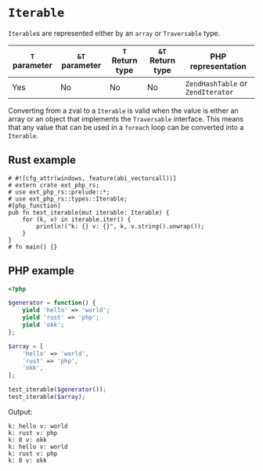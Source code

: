 # `Iterable`

`Iterable`s are represented either by an `array` or `Traversable` type.

| `T` parameter | `&T` parameter | `T` Return type | `&T` Return type | PHP representation               |
|---------------|----------------|-----------------| ---------------- |----------------------------------|
| Yes           | No             | No              | No               | `ZendHashTable` or `ZendIterator` |

Converting from a zval to a `Iterable` is valid when the value is either an array or an object 
that implements the `Traversable` interface. This means that any value that can be used in a
`foreach` loop can be converted into a `Iterable`.

## Rust example

```rust,no_run
# #![cfg_attr(windows, feature(abi_vectorcall))]
# extern crate ext_php_rs;
# use ext_php_rs::prelude::*;
# use ext_php_rs::types::Iterable;
#[php_function]
pub fn test_iterable(mut iterable: Iterable) {
    for (k, v) in iterable.iter() {
        println!("k: {} v: {}", k, v.string().unwrap());
    }
}
# fn main() {}
```

## PHP example

```php
<?php

$generator = function() {
    yield 'hello' => 'world';
    yield 'rust' => 'php';
    yield 'okk';
};

$array = [
    'hello' => 'world',
    'rust' => 'php',
    'okk',
];

test_iterable($generator());
test_iterable($array);
```

Output:

```text
k: hello v: world
k: rust v: php
k: 0 v: okk
k: hello v: world
k: rust v: php
k: 0 v: okk
```
